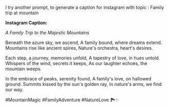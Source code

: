 I try another prompt, to generate a caption for instagram with topic : Family trip at mountain

**Instagram Caption:**

_A Family Trip to the Majestic Mountains_

Beneath the azure sky, we ascend,
A family bound, where dreams extend.
Mountains rise like ancient spires,
Nature's orchestra, heart's desires.

Each step, a journey, memories unfold,
A tapestry of love, in hues untold.
Whispers of the wind, secrets it keeps,
As our laughter echoes, the mountain weeps.

In the embrace of peaks, serenity found,
A family's love, on hallowed ground.
Summits kissed by the sun's golden ray,
In nature's arms, we find our way.

#MountainMagic #FamilyAdventure #NatureLove 🏞️✨
